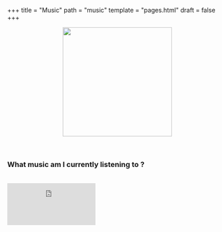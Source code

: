 +++
title = "Music"
path = "music"
template = "pages.html"
draft = false
+++

<div align="center">

 <p align="center">
   
  <img src="https://sachinsenal0x64.github.io/picx-images-hosting/pepe-listening-to-music.283fpx8jor0g.gif" alt=" " align="center" width="250" height="250"> 
  
</p>
</div>

<br>

### What music am I currently listening to ?

<br>

<div align="left">
 
<iframe src="https://embed.tidal.com/tracks/294404537?disableAnalytics=true" allowfullscreen="allowfullscreen" frameborder="0" style="width:40%;height:96px"></iframe>

</div>
